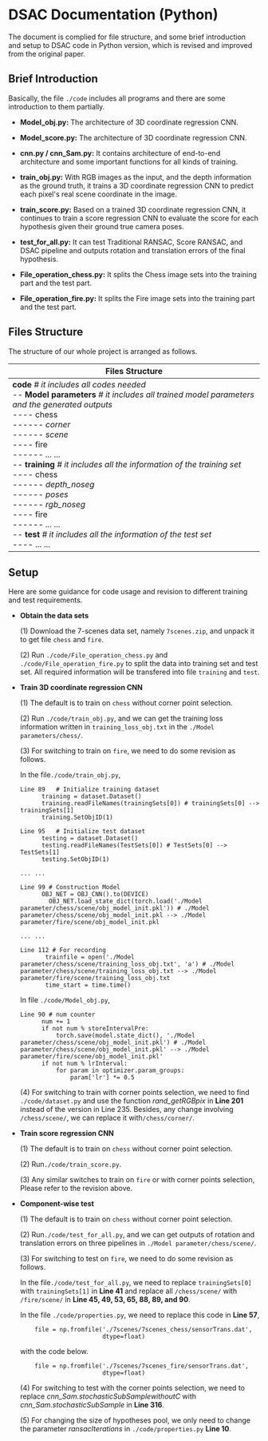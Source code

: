 # DSAC Documentation (Python)

The document is complied for file structure, and some brief introduction and setup to DSAC code in Python version, which is revised and improved from the original  paper.

## Brief Introduction

Basically, the file `./code` includes all programs and there are some introduction to them partially.

* **Model_obj.py:** The architecture of 3D coordinate regression CNN.
* **Model_score.py:** The architecture of 3D coordinate regression CNN.
* **cnn.py / cnn_Sam.py:** It contains architecture of end-to-end architecture and some important functions for all kinds of training.

* **train_obj.py:** With RGB images as the input, and the depth information as the ground truth, it trains a 3D coordinate regression CNN to predict each pixel's real scene coordinate in the image.

* **train_score.py:** Based on a trained 3D coordinate regression CNN, it continues to train a score regression CNN to evaluate the score for each hypothesis given their ground true camera poses.
* **test_for_all.py:** It can test Traditional RANSAC,  Score RANSAC, and DSAC pipeline and outputs rotation and translation errors of the final hypothesis.
* **File_operation_chess.py:** It splits the Chess image sets into the training part and the test part.
* **File_operation_fire.py:** It splits the Fire image sets into the training part and the test part.

## Files Structure

The structure of our whole project is arranged as follows.

| Files Structure                                              |
| ------------------------------------------------------------ |
| **code**    *# it includes all codes needed* <br />-- **Model parameters**   *# it includes all trained model parameters and the generated outputs*<br />---- chess<br />------ *corner*<br />------ *scene*<br />---- fire<br />------ *... ...*<br />-- **training**   *# it includes all the information of the training set*<br />---- chess <br />------ *depth_noseg*<br />------ *poses*<br />------ *rgb_noseg*<br />---- fire<br />------ *... ...*<br />-- **test**   *# it includes all the information of the test set*<br />---- ... ...<br /> |

 

## Setup

Here are some guidance for code usage and revision to different training and test requirements.

* **Obtain the data sets**

  (1) Download the 7-scenes data set, namely `7scenes.zip`, and unpack it to get file `chess` and `fire`.

  (2) Run `./code/File_operation_chess.py` and `./code/File_operation_fire.py` to split the data into training set and test set. All required information will be transfered into file `training` and `test`.

* **Train 3D coordinate regression CNN**

  (1) The default is to train on `chess` without corner point selection.

  (2) Run `./code/train_obj.py`, and we can get the training loss information written in `training_loss_obj.txt` in the `./Model parameters/chess/`.

  (3) For switching to train on `fire`, we need to do some revision as follows.

  In the file`./code/train_obj.py`,

      Line 89	# Initialize training dataset
      		training = dataset.Dataset()
      		training.readFileNames(trainingSets[0]) # trainingSets[0] --> trainingSets[1]
      		training.SetObjID(1)
      
      Line 95	# Initialize test dataset
      		testing = dataset.Dataset()
      		testing.readFileNames(TestSets[0]) # TestSets[0] --> TestSets[1]
      		testing.SetObjID(1)
      
      ... ... 
      
      Line 99 # Construction Model
          	OBJ_NET = OBJ_CNN().to(DEVICE)
              OBJ_NET.load_state_dict(torch.load('./Model parameter/chess/scene/obj_model_init.pkl')) # ./Model parameter/chess/scene/obj_model_init.pkl --> ./Model parameter/fire/scene/obj_model_init.pkl
      
      ... ...
      
      Line 112 # For recording
          	 trainfile = open('./Model parameter/chess/scene/training_loss_obj.txt', 'a') # ./Model parameter/chess/scene/training_loss_obj.txt --> ./Model parameter/fire/scene/training_loss_obj.txt
          	 time_start = time.time()
  In file `./code/Model_obj.py`,

      Line 90 # num counter
          	num += 1
          	if not num % storeIntervalPre:
              	torch.save(model.state_dict(), './Model parameter/chess/scene/obj_model_init.pkl') # ./Model parameter/chess/scene/obj_model_init.pkl' --> ./Model parameter/fire/scene/obj_model_init.pkl'
          	if not num % lrInterval:
              	for param in optimizer.param_groups:
                  	param['lr'] *= 0.5
  (4) For switching to train with corner points selection, we need to find `./code/dataset.py` and use the function *rand_getRGBpix* in **Line 201** instead of the version in Line 235. Besides, any change involving `/chess/scene/`, we can replace it with`/chess/corner/`.

* **Train score regression CNN**

  (1) The default is to train on `chess` without corner point selection.

  (2)  Run`./code/train_score.py`.

  (3) Any similar switches to train on `fire` or with corner points selection, Please refer to the revision above.

* **Component-wise test** 

  (1) The default is to train on `chess` without corner point selection.

  (2) Run`./code/test_for_all.py`, and we can get outputs of  rotation and translation errors on three pipelines in `./Model parameter/chess/scene/`.

  (3)  For switching to test on `fire`, we need to do some revision as follows.

  In the file`./code/test_for_all.py`, we need to replace `trainingSets[0]` with `trainingSets[1]`  in **Line 41** and replace all `/chess/scene/` with `/fire/scene/` in **Line 45, 49, 53, 65, 88, 89, and 90**.

  In the file `./code/properties.py`, we need to replace this code in **Line 57**,

          file = np.fromfile('./7scenes/7scenes_chess/sensorTrans.dat',
                             dtype=float)
  with the code below.

          file = np.fromfile('./7scenes/7scenes_fire/sensorTrans.dat',
                             dtype=float)
  (4) For switching to test with the corner points selection, we need to replace *cnn_Sam.stochasticSubSamplewithoutC* with *cnn_Sam.stochasticSubSample* in **Line 316**.

  (5) For changing the size of hypotheses pool, we only need to change the parameter *ransacIterations* in `./code/properties.py` **Line 10**.

